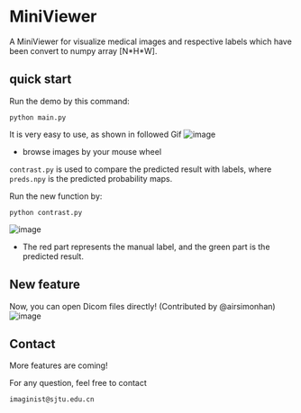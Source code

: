 # MiniViewer
A MiniViewer for visualize medical images and respective labels which have been convert to numpy array [N\*H\*W].

## quick start

Run the demo by this command:

```
python main.py
```

It is very easy to use, as shown in followed Gif
![image]( ./images/demo.gif)
* browse images by your mouse wheel


`contrast.py` is used to compare the predicted result with labels, where `preds.npy` is the predicted probability maps.

Run the new function by:
```
python contrast.py
```
![image]( ./images/demo2.gif)

* The red part represents the manual label, and the green part is the predicted result.

## New feature

Now, you can open Dicom files directly! (Contributed by @airsimonhan)
![image](./images/dcm_demo.gif)

## Contact
More features are coming!

For any question, feel free to contact
```
imaginist@sjtu.edu.cn
```
